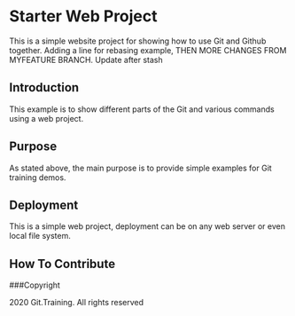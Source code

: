 # Starter Web Project

This is a simple website project for showing how to use Git and Github together. Adding a line for rebasing example, THEN MORE CHANGES FROM MYFEATURE BRANCH. Update after stash

## Introduction

This example is to show different parts of the Git and various commands using a web project.

## Purpose

As stated above, the main purpose is to provide simple examples for Git training demos.

## Deployment

This is a simple web project, deployment can be on any web server or even local file system.

## How To Contribute

###Copyright

2020 Git.Training. All rights reserved